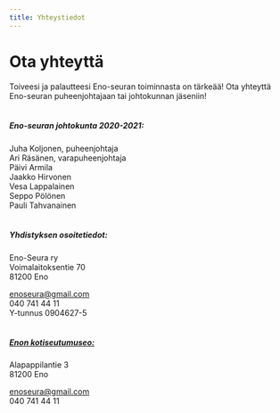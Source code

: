 ```yaml
---
title: Yhteystiedot
---
```

# Ota yhteyttä
Toiveesi ja palautteesi Eno-seuran toiminnasta on tärkeää! Ota yhteyttä Eno-seuran puheenjohtajaan tai johtokunnan jäseniin!
<br>
<br>

##### Eno-seuran johtokunta 2020-2021:
Juha Koljonen, puheenjohtaja\
Ari Räsänen, varapuheenjohtaja\
Päivi Armila\
Jaakko Hirvonen\
Vesa Lappalainen\
Seppo Pölönen\
Pauli Tahvanainen
<br>
<br>

##### Yhdistyksen osoitetiedot:

<p class="osoitetiedot yhteystiedot">Eno-Seura ry <br /> 
Voimalaitoksentie 70 <br /> 
81200 Eno</p>

<enoseura@gmail.com>\
040 741 44 11\
Y-tunnus 0904627-5
<br>
<br>

##### [Enon kotiseutumuseo:](/kotiseutumuseo)
<p class="osoitetiedot yhteystiedot">Alapappilantie 3<br />
81200 Eno</p>

<enoseura@gmail.com>\
040 741 44 11